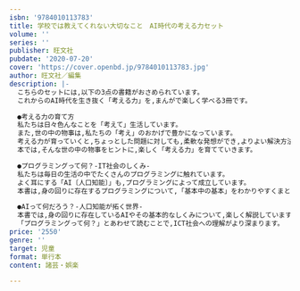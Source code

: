 ```yaml
---
isbn: '9784010113783'
title: 学校では教えてくれない大切なこと　AI時代の考える力セット
volume: ''
series: ''
publisher: 旺文社
pubdate: '2020-07-20'
cover: 'https://cover.openbd.jp/9784010113783.jpg'
author: 旺文社／編集
description: |-
  こちらのセットには,以下の3点の書籍がおさめられています。
  これからのAI時代を生き抜く「考える力」を,まんがで楽しく学べる3冊です。

  ●考える力の育て方
  私たちは日々色んなことを「考えて」生活しています。
  また,世の中の物事は,私たちの「考え」のおかげで豊かになっています。
  考える力が育っていくと,ちょっとした問題に対しても,柔軟な発想ができ,よりよい解決方法につながったりもします。
  本では,そんな世の中の物事をヒントに,楽しく「考える力」を育てていきます。

  ●プログラミングって何？-IT社会のしくみ-
  私たちは毎日の生活の中でたくさんのプログラミングに触れています。
  よく耳にする「AI〔人口知能〕」も,プログラミングによって成立しています。
  本書は,身の回りに存在するプログラミングについて,「基本中の基本」をわかりやすくまとめています。 

  ●AIって何だろう？-人口知能が拓く世界-
  本書では,身の回りに存在しているAIやその基本的なしくみについて,楽しく解説しています。
  「プログラミングって何？」とあわせて読むことで,ICT社会への理解がより深まります。
price: '2550'
genre: ''
target: 児童
format: 単行本
content: 諸芸・娯楽

---
```

